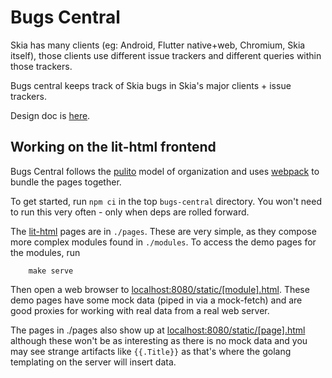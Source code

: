 Bugs Central
============

Skia has many clients (eg: Android, Flutter native+web, Chromium, Skia itself),
those clients use different issue trackers and different queries within those
trackers.

Bugs central keeps track of Skia bugs in Skia's major clients + issue trackers.

Design doc is [here](https://goto.google.com/skia-bugs-central).

Working on the lit-html frontend
--------------------------------

Bugs Central follows the [pulito](https://www.npmjs.com/package/pulito) model of organization
and uses [webpack](https://webpack.js.org/) to bundle the pages together.

To get started, run `npm ci` in the top `bugs-central` directory. You won't need to run
this very often - only when deps are rolled forward.


The [lit-html](https://github.com/Polymer/lit-html) pages are in `./pages`.
These are very simple, as they compose more complex modules found in `./modules`.
To access the demo pages for the modules, run

        make serve

Then open a web browser to [localhost:8080/static/[module].html](localhost:8080/static/bugs-central-scaffold-sk.html).
These demo pages have some mock data (piped in via a mock-fetch) and are good proxies for
working with real data from a real web server.

The pages in ./pages also show up at [localhost:8080/static/[page].html](localhost:8080/static/changelists.html)
although these won't be as interesting as there is no mock data and you may see strange
artifacts like `{{.Title}}` as that's where the golang templating on the server will insert
data.

